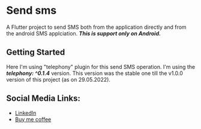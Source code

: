 # Send sms

A Flutter project to send SMS both from the application directly and from the android SMS applciation.
***This is support only on Android.***
## Getting Started

Here I'm using "telephony" plugin for this send SMS operation. I'm using the ***telephony: ^0.1.4*** version.
This version was the stable one till the v1.0.0 version of this project (as on 29.05.2022).
## Social Media Links:

- [LinkedIn](https://www.linkedin.com/in/swayamshree-mohanty-a241b31a0/)
- [Buy me coffee](https://www.buymeacoffee.com/swayamshree)
